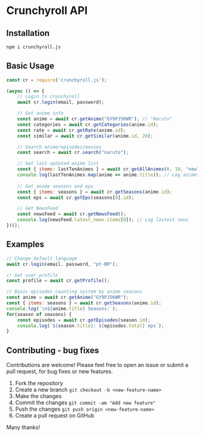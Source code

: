 # Crunchyroll API

## Installation 
```bash
npm i crunchyroll.js
```

## Basic Usage
```js
const cr = require('crunchyroll.js');

(async () => {
    // Login to crunchyroll
    await cr.login(email, password);

    // Get anime info
    const anime = await cr.getAnime("GY9PJ5KWR"); // "Naruto"
    const categories = await cr.getCategories(anime.id);
    const rate = await cr.getRate(anime.id);
    const similar = await cr.getSimilar(anime.id, 20);

    // Search anime/episodes/movies
    const search = await cr.search("naruto");

    // Get last updated anime list
    const { items: lastTenAnimes } = await cr.getAllAnimes(0, 10, "newly_added");
    console.log(lastTenAnimes.map(anime => anime.title)); // Log animes title
    
    // Get anime seasons and eps
    const { items: seasons } = await cr.getSeasons(anime.id);
    const eps = await cr.getEps(seasons[0].id);

    // Get NewsFeed
    const newsFeed = await cr.getNewsFeed();
    console.log(newsFeed.latest_news.items[0]); // Log lastest news
})();
```

## Examples
```js
// Change default language
await cr.login(email, password, "pt-BR");

// Get user profile
const profile = await cr.getProfile();

// Basic episodes counting system by anime seasons
const anime = await cr.getAnime("GY9PJ5KWR");
const { items: seasons } = await cr.getSeasons(anime.id);
console.log(`\n${anime.title} Seasons:`);
for(season of seasons) {
    const episodes = await cr.getEpisodes(season.id);
    console.log(`${season.title}: ${episodes.total} eps`);
}
```

## Contributing - bug fixes
Contributions are welcome! Please feel free to open an issue or submit a pull request, for bug fixes or new features.

1. Fork the repository
2. Create a new branch `git checkout -b <new-feature-name>`
3. Make the changes
4. Commit the changes `git commit -am "Add new feature"`
5. Push the changes `git push origin <new-feature-name>`
6. Create a pull request on GitHub

Many thanks!
